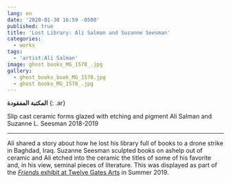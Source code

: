 ```yaml
---
lang: en
date: '2020-01-30 16:59 -0500'
published: true
title: 'Lost Library: Ali Salman and Suzanne Seesman'
categories:
  - works
tags:
  - 'artist:Ali Salman'
image: ghost books_MG_1578_.jpg
gallery:
  - ghost_books_book_MG_1578.jpg
  - ghost books_MG_1578_.jpg
---
```

**المكتبة المفقودة**
{: .ar}

Slip cast ceramic forms glazed with etching and pigment 
Ali Salman and Suzanne L. Seesman
2018-2019


<hr/>


Ali shared a story about how he lost his library full of books to a drone strike in Baghdad, Iraq. Suzanne Seesman sculpted books on ashelp out of ceramic and Ali etched into the ceramic the titles of some of his favorite and, in his view, seminal pieces of literature. This was displayed as part of the [_Friends_ exhibit at Twelve Gates Arts](http://fps.swarthmore.edu/exhibitions/exhibit:twelve%20gates/friends/) in Summer 2019.


